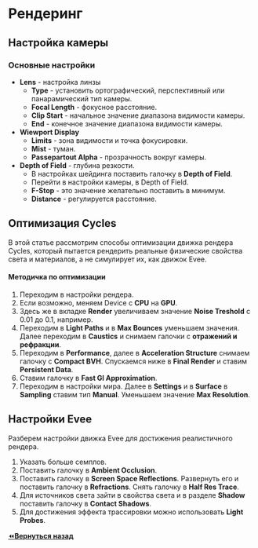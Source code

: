 # Рендеринг

## Настройка камеры

### Основные настройки

- **Lens** - настройка линзы
  - **Type** - установить ортографический, перспективный или панарамический тип камеры.
  - **Focal Length** - фокусное расстояние.
  - **Clip Start** - начальное значение диапазона видимости камеры.
  - **End** - конечное значение диапазона видимости камеры.
- **Wiewport Display**
  - **Limits** - зона видимости и точка фокусировки.
  - **Mist** - туман.
  - **Passepartout Alpha** - прозрачность вокруг камеры.
- **Depth of Field** - глубина резкости.
  -  В настройках шейдинга поставить галочку в **Depth of Field**.
  -  Перейти в настройки камеры, в Depth of Field.
  -  **F-Stop** - это значение желательно поставить в минимум.
  -  **Distance** - регулируется расстояние.

## Оптимизация Cycles

В этой статье рассмотрим способы оптимизации движка рендера Cycles, который пытается рендерить реальные физические свойства света и материалов, а не симулирует их, как движок Evee.

#### Методичка по оптимизации

1. Переходим в настройки рендера.
2. Если возможно, меняем Device с **CPU** на **GPU**.
3. Здесь же в вкладке **Render** увеличиваем значение **Noise Treshold** c 0.01 до 0.1, например.
4. Переходим в **Light Paths** и в **Max Bounces** уменьшаем значения. Далее переходим в **Caustics** и снимаем галочки с **отражений и рефракции**.
5. Переходим в **Performance**, далее в **Acceleration Structure** снимаем галочку с **Compact BVH**. Спускаемся ниже в **Final Render** и ставим **Persistent Data**.
6. Ставим галочку в **Fast Gl Approximation**.
7. Переходим в настройки мира. Далее в **Settings** и в **Surface** в **Sampling** ставим тип **Manual**. Уменьшаем значение **Max Resolution**.

## Настройки Evee

Разберем настройки движка Evee для достижения реалистичного рендера.

1. Указать больше семплов.
2. Поставить галочку в **Ambient Occlusion**.
3. Поставить галочку в **Screen Space Reflections**. Развернуть его и поставить галочку в **Refractions**. Снять галочку в **Half Res Trace**.
4. Для источников света зайти в свойства света и в разделе **Shadow** поставить галочку в **Contact Shadows**.
5. Для достижения эффекта трассировки можно использовать **Light Probes**.

[:rewind:**Вернуться назад**](../../../README.md)